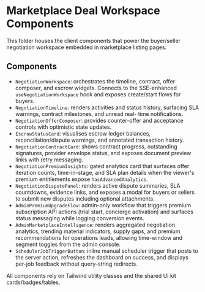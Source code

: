 # Marketplace Deal Workspace Components

This folder houses the client components that power the buyer/seller negotiation workspace embedded in marketplace listing
pages.

## Components

- `NegotiationWorkspace`: orchestrates the timeline, contract, offer composer, and escrow widgets. Connects to the SSE-enhanced
  `useNegotiationWorkspace` hook and exposes create/start flows for buyers.
- `NegotiationTimeline`: renders activities and status history, surfacing SLA warnings, contract milestones, and unread real-
  time notifications.
- `NegotiationOfferComposer`: provides counter-offer and acceptance controls with optimistic state updates.
- `EscrowStatusCard`: visualises escrow ledger balances, reconciliation/dispute warnings, and annotated transaction history.
- `NegotiationContractCard`: shows contract progress, outstanding signatures, provider envelope status, and exposes document
  preview links with retry messaging.
- `NegotiationPremiumInsights`: gated analytics card that surfaces offer iteration counts, time-in-stage, and SLA plan details
  when the viewer's premium entitlements expose `hasAdvancedAnalytics`.
- `NegotiationDisputePanel`: renders active dispute summaries, SLA countdowns, evidence links, and exposes a modal for buyers
  or sellers to submit new disputes including optional attachments.
- `AdminPremiumUpgradeFlow`: admin-only workflow that triggers premium subscription API actions (trial start, concierge
  activation) and surfaces status messaging while logging conversion events.
- `AdminMarketplaceIntelligence`: renders aggregated negotiation analytics, trending material indicators, supply gaps, and
  premium recommendations for operations leads, allowing time-window and segment toggles from the admin console.
- `SchedulerJobTriggerButton`: inline manual scheduler trigger that posts to the server action, refreshes the dashboard on
  success, and displays per-job feedback without query-string redirects.

All components rely on Tailwind utility classes and the shared UI kit cards/badges/tables.
